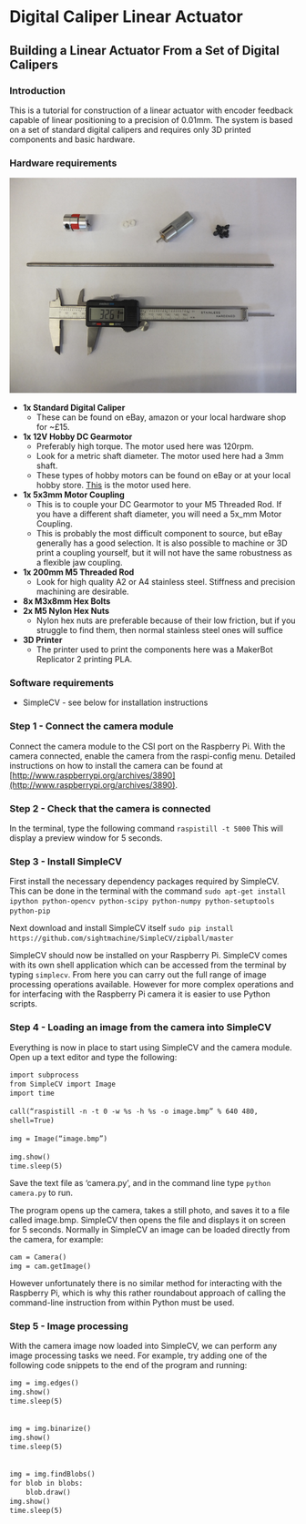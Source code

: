 
# Digital Caliper Linear Actuator


## Building a Linear Actuator From a Set of Digital Calipers

### Introduction
This is a tutorial for construction of a linear actuator with encoder feedback capable of linear positioning to a precision of 0.01mm. The system is based on a set of standard digital calipers and requires only 3D printed components and basic hardware. 

### Hardware requirements
![Hardware Requirements](images/hardwareRequirements.png)
* **1x Standard Digital Caliper**
    * These can be found on eBay, amazon or your local hardware shop for ~£15.
* **1x 12V Hobby DC Gearmotor**
    * Preferably high torque. The motor used here was 120rpm.
    * Look for a metric shaft diameter. The motor used here had a 3mm shaft.
    * These types of hobby motors can be found on eBay or at your local hobby store. [This](http://www.ebay.co.uk/itm/120RPM-12V-0-5A-High-Torque-Mini-Electric-DC-Geared-Motor/290912754915?_trksid=p2047675.c100011.m1850&_trkparms=aid%3D222007%26algo%3DSIC.MBE%26ao%3D1%26asc%3D25292%26meid%3D3328ae8d418844cdbd0718bd1c078b82%26pid%3D100011%26prg%3D10621%26rk%3D4%26rkt%3D10%26sd%3D271576830585) is the motor used here.
* **1x 5x3mm Motor Coupling**
    * This is to couple your DC Gearmotor to your M5 Threaded Rod. If you have a different shaft diameter, you will need a 5x_mm Motor Coupling.
    * This is probably the most difficult component to source, but eBay generally has a good selection. It is also possible to machine or 3D print a coupling yourself, but it will not have the same robustness as a flexible jaw coupling.
* **1x 200mm M5 Threaded Rod**
    * Look for high quality A2 or A4 stainless steel. Stiffness and precision machining are desirable. 
* **8x M3x8mm Hex Bolts**
* **2x M5 Nylon Hex Nuts**
    * Nylon hex nuts are preferable because of their low friction, but if you struggle to find them, then normal stainless steel ones will suffice
* **3D Printer**
    * The printer used to print the components here was a MakerBot Replicator 2 printing PLA. 

### Software requirements
* SimpleCV - see below for installation instructions


### Step 1 - Connect the camera module  
Connect the camera module to the CSI port on the Raspberry Pi. With the camera connected, enable the camera from the raspi-config menu. Detailed instructions on how to install the camera can be found at [http://www.raspberrypi.org/archives/3890](http://www.raspberrypi.org/archives/3890).

### Step 2 - Check that the camera is connected  
In the terminal, type the following command
`raspistill -t 5000`
This will display a preview window for 5 seconds.

### Step 3 - Install SimpleCV
First install the necessary dependency packages required by SimpleCV. This can be done in the terminal with the command 
`sudo apt-get install ipython python-opencv python-scipy python-numpy python-setuptools python-pip` 

Next download and install SimpleCV itself 
`sudo pip install https://github.com/sightmachine/SimpleCV/zipball/master` 
 
SimpleCV should now be installed on your Raspberry Pi. SimpleCV comes with its own shell application which can be accessed from the terminal by typing `simplecv`. From here you can carry out the full range of image processing operations available. However for more complex operations and for interfacing with the Raspberry Pi camera it is easier to use Python scripts.

### Step 4 - Loading an image from the camera into SimpleCV  
Everything is now in place to start using SimpleCV and the camera module. Open up a text editor and type the following: 
 
    import subprocess
    from SimpleCV import Image
    import time

    call(“raspistill -n -t 0 -w %s -h %s -o image.bmp” % 640 480, shell=True)

    img = Image(“image.bmp”)

    img.show()
    time.sleep(5)

Save the text file as ‘camera.py’, and in the command line type `python camera.py` to run.

The program opens up the camera, takes a still photo, and saves it to a file called image.bmp. SimpleCV then opens the file and displays it on screen for 5 seconds. Normally in SimpleCV an image can be loaded directly from the camera, for example:
 
    cam = Camera()
    img = cam.getImage()
  
However unfortunately there is no similar method for interacting with the Raspberry Pi, which is why this rather roundabout approach of calling the command-line instruction from within Python must be used.

### Step 5 - Image processing  
With the camera image now loaded into SimpleCV, we can perform any image processing tasks we need. For example, try adding one of the following code snippets to the end of the program and running: 
 
    img = img.edges()
    img.show()
    time.sleep(5)


    img = img.binarize()
    img.show()
    time.sleep(5) 


    img = img.findBlobs()
    for blob in blobs:
        blob.draw()  
    img.show()
    time.sleep(5) 



